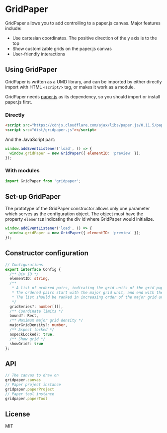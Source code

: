 # GridPaper

GridPaper allows you to add controlling to a paper.js canvas. Major features include:

- Use cartesian coordinates. The positive direction of the y axis is to the top
- Show customizable grids on the paper.js canvas
- User-friendly interactions

## Using GridPaper

GridPaper is written as a UMD library, and can be imported by either directly import with HTML `<script/>` tag, or makes it work as a module.

GridPaper needs [paper.js](http://paperjs.org/) as its dependency, so you should import or install paper.js first.

### Directly

```html
<script src="https://cdnjs.cloudflare.com/ajax/libs/paper.js/0.11.5/paper-full.min.js"></script>
<script src="dist/gridpaper.js"></script>
```

And the JavaScript part:

```javascript
window.addEventListener('load', () => {
  window.gridPaper = new GridPaper({ elementID: 'preview' });
});
```

### With modules

```javascript
import GridPaper from 'gridpaper';
```

## Set-up GridPaper

The prototype of the GridPaper constructor allows only one parameter which serves as the configuration object. The object must have the property `elementID` indicating the div id where GridPaper would initialize.

```javascript
window.addEventListener('load', () => {
  window.gridPaper = new GridPaper({ elementID: 'preview' });
});
```

## Constructor configuration

```typescript
// Configurations
export interface Config {
  /** Div ID */
  elementID: string,
  /** 
   * A list of ordered pairs, indicating the grid units of the grid paper.
   * The ordered pairs start with the major grid unit, and end with the minor.
   * The list should be ranked in increasing order of the major grid units.
   */
  gridSeries?: number[][],
  /** Coordinate limits */
  bound?: Rect,
  /** Maximum major grid density */
  majorGridDensity?: number,
  /** Aspect locked */
  aspeckLocked?: true,
  /** Show grid */
  showGrid?: true
};
```

## API

```javascript
// The canvas to draw on
gridpaper.canvas
// Paper project instance
gridpaper.paperProject
// Paper tool instance
gridpaper.paperTool
```

## License

MIT
